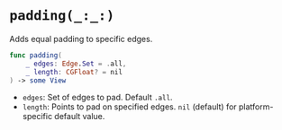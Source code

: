 # `padding(_:_:)`

Adds equal padding to specific edges.

```swift
func padding(
    _ edges: Edge.Set = .all,
    _ length: CGFloat? = nil
) -> some View
```

* `edges`: Set of edges to pad. Default `.all`.
* `length`: Points to pad on specified edges. `nil` (default) for platform-specific default value.
